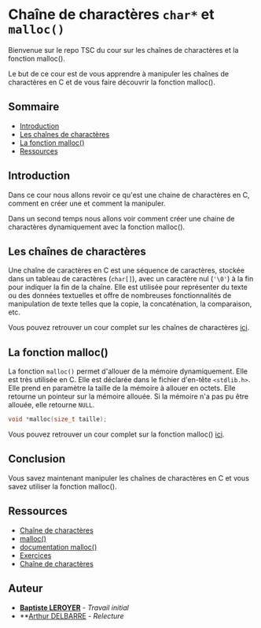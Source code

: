 # Chaîne de charactères **``char*``** et **``malloc()``**

Bienvenue sur le repo TSC du cour sur les chaînes de charactères et la fonction malloc().

Le but de ce cour est de vous apprendre à manipuler les chaînes de charactères en C et de vous faire découvrir la fonction malloc().

## Sommaire

- [Introduction](#introduction)
- [Les chaînes de charactères](#les-chaînes-de-charactères)
- [La fonction malloc()](#la-fonction-malloc)
- [Ressources](#ressources)

## Introduction

Dans ce cour nous allons revoir ce qu'est une chaine de charactères en C, comment en créer une et comment la manipuler.

Dans un second temps nous allons voir comment créer une chaine de charactères dynamiquement avec la fonction malloc().

## Les chaînes de charactères

Une chaîne de caractères en C est une séquence de caractères, stockée dans un tableau de caractères (``char[]``), avec un caractère nul (``'\0'``) à la fin pour indiquer la fin de la chaîne. Elle est utilisée pour représenter du texte ou des données textuelles et offre de nombreuses fonctionnalités de manipulation de texte telles que la copie, la concaténation, la comparaison, etc.

Vous pouvez retrouver un cour complet sur les chaînes de charactères [ici](./chaine_de_charactère.md).

## La fonction malloc()

La fonction ``malloc()`` permet d'allouer de la mémoire dynamiquement. Elle est très utilisée en C. Elle est déclarée dans le fichier d'en-tête ``<stdlib.h>``. Elle prend en paramètre la taille de la mémoire à allouer en octets. Elle retourne un pointeur sur la mémoire allouée. Si la mémoire n'a pas pu être allouée, elle retourne ``NULL``.

```c
void *malloc(size_t taille);
```

Vous pouvez retrouver un cour complet sur la fonction malloc() [ici](./malloc.md).

## Conclusion

Vous savez maintenant manipuler les chaînes de charactères en C et vous savez utiliser la fonction malloc().

## Ressources

- [Chaîne de charactères](./chaine_de_charactère.md)
- [malloc()](./malloc.md)
- [documentation malloc()](https://en.cppreference.com/w/c/memory/malloc)
- [Exercices](./exercices.md)
- [Chaîne de charactères](https://learn.microsoft.com/fr-fr/cpp/c-language/c-string-literals?view=msvc-170)

## Auteur

- **[Baptiste LEROYER](https://github.com/ZiplEixels)** - _Travail initial_
- **[Arthur DELBARRE](https://github.com/ArthurDelbarre) - _Relecture_
